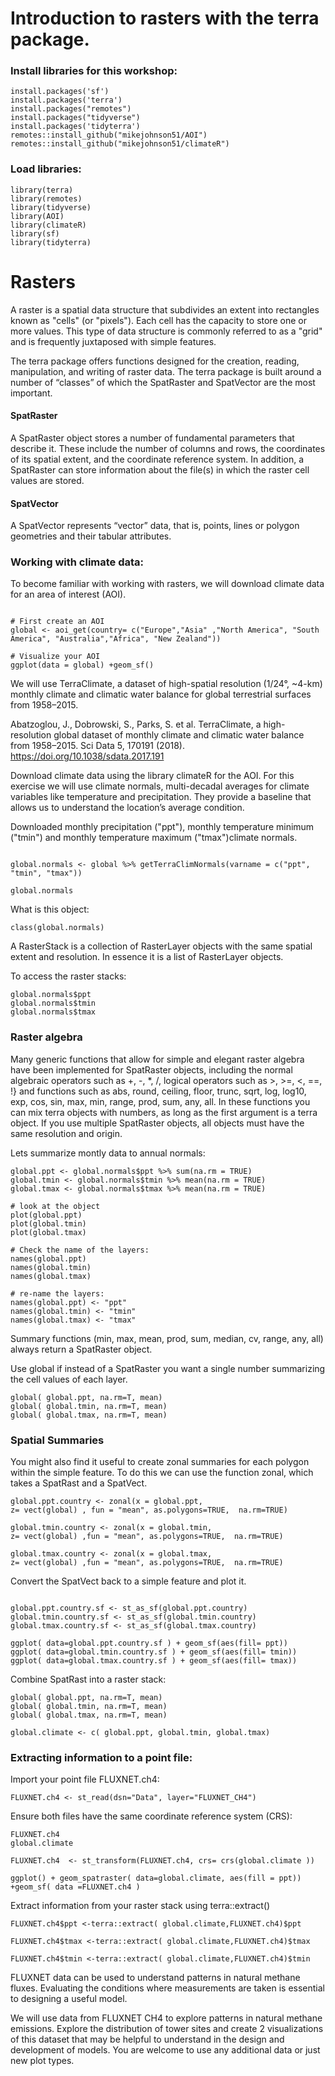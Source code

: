 # Introduction to rasters with the terra package.

### Install libraries for this workshop:
```{r, include=T}
install.packages('sf')
install.packages('terra')
install.packages("remotes")
install.packages("tidyverse")
install.packages('tidyterra')
remotes::install_github("mikejohnson51/AOI")
remotes::install_github("mikejohnson51/climateR")
```
### Load libraries:

```{r, include=T}
library(terra)
library(remotes)
library(tidyverse)
library(AOI)
library(climateR)
library(sf)
library(tidyterra)
```
# Rasters
A raster is a spatial data structure that subdivides an extent into rectangles known as "cells" (or "pixels"). Each cell has the capacity to store one or more values. This type of data structure is commonly referred to as a "grid" and is frequently juxtaposed with simple features.

The terra package offers functions designed for the creation, reading, manipulation, and writing of raster data. The terra package is built around a number of “classes” of which the SpatRaster and SpatVector are the most important.

#### SpatRaster
A SpatRaster object stores a number of fundamental parameters that describe it. These include the number of columns and rows, the coordinates of its spatial extent, and the coordinate reference system. In addition, a SpatRaster can store information about the file(s) in which the raster cell values are stored.

#### SpatVector
A SpatVector represents “vector” data, that is, points, lines or polygon geometries and their tabular attributes.

### Working with climate data:

To become familiar with working with rasters, we will download climate data for an area of interest (AOI). 
```{r, include=T}

# First create an AOI
global <- aoi_get(country= c("Europe","Asia" ,"North America", "South America", "Australia","Africa", "New Zealand"))

# Visualize your AOI
ggplot(data = global) +geom_sf()
```
We will use TerraClimate, a dataset of high-spatial resolution (1/24°, ~4-km) monthly climate and climatic water balance for global terrestrial surfaces from 1958–2015.

Abatzoglou, J., Dobrowski, S., Parks, S. et al. TerraClimate, a high-resolution global dataset of monthly climate and climatic water balance from 1958–2015. Sci Data 5, 170191 (2018). https://doi.org/10.1038/sdata.2017.191

Download climate data using the library climateR for the AOI. For this exercise we will use climate normals, multi-decadal averages for climate variables like temperature and precipitation. They provide a baseline that allows us to understand the location’s average condition.

Downloaded monthly precipitation ("ppt"), monthly temperature minimum ("tmin") and monthly temperature maximum ("tmax")climate normals.

```{r, include=T}

global.normals <- global %>% getTerraClimNormals(varname = c("ppt", "tmin", "tmax"))

global.normals
```
What is this object:
```{r, include=T}
class(global.normals)
```

A RasterStack is a collection of RasterLayer objects with the same spatial extent and resolution. In essence it is a list of RasterLayer objects.

To access the raster stacks:
```{r, include=T}
global.normals$ppt
global.normals$tmin
global.normals$tmax
```
### Raster algebra
Many generic functions that allow for simple and elegant raster algebra have been implemented for SpatRaster objects, including the normal algebraic operators such as +, -, *, /, logical operators such as >, >=, <, ==, !} and functions such as abs, round, ceiling, floor, trunc, sqrt, log, log10, exp, cos, sin, max, min, range, prod, sum, any, all. In these functions you can mix terra objects with numbers, as long as the first argument is a terra object. If you use multiple SpatRaster objects, all objects must have the same resolution and origin. 

Lets summarize montly data to annual normals: 

```{r, include=T}
global.ppt <- global.normals$ppt %>% sum(na.rm = TRUE)
global.tmin <- global.normals$tmin %>% mean(na.rm = TRUE)
global.tmax <- global.normals$tmax %>% mean(na.rm = TRUE)

# look at the object
plot(global.ppt)
plot(global.tmin)
plot(global.tmax)

# Check the name of the layers:
names(global.ppt)
names(global.tmin)
names(global.tmax)

# re-name the layers:
names(global.ppt) <- "ppt"
names(global.tmin) <- "tmin"
names(global.tmax) <- "tmax"

```
Summary functions (min, max, mean, prod, sum, median, cv, range, any, all) always return a SpatRaster object.

Use global if instead of a SpatRaster you want a single number summarizing the cell values of each layer.

```{r, include=T}
global( global.ppt, na.rm=T, mean)
global( global.tmin, na.rm=T, mean)
global( global.tmax, na.rm=T, mean)
```

### Spatial Summaries

You might also find it useful to create zonal summaries for each polygon within the simple feature. To do this we can use the function zonal, which takes a SpatRast and a SpatVect.

```{r, include=T}
global.ppt.country <- zonal(x = global.ppt, 
z= vect(global) , fun = "mean", as.polygons=TRUE,  na.rm=TRUE)

global.tmin.country <- zonal(x = global.tmin, 
z= vect(global) ,fun = "mean", as.polygons=TRUE,  na.rm=TRUE)

global.tmax.country <- zonal(x = global.tmax, 
z= vect(global) ,fun = "mean", as.polygons=TRUE,  na.rm=TRUE)

```
Convert the SpatVect back to a simple feature and plot it.

```{r, include=T}

global.ppt.country.sf <- st_as_sf(global.ppt.country)   
global.tmin.country.sf <- st_as_sf(global.tmin.country)  
global.tmax.country.sf <- st_as_sf(global.tmax.country)  

ggplot( data=global.ppt.country.sf ) + geom_sf(aes(fill= ppt))
ggplot( data=global.tmin.country.sf ) + geom_sf(aes(fill= tmin))
ggplot( data=global.tmax.country.sf ) + geom_sf(aes(fill= tmax))
```
Combine SpatRast into a raster stack:
```{r, include=T}
global( global.ppt, na.rm=T, mean)
global( global.tmin, na.rm=T, mean)
global( global.tmax, na.rm=T, mean)

global.climate <- c( global.ppt, global.tmin, global.tmax)
```
### Extracting information to a point file:

Import your point file FLUXNET.ch4:

```{r, include=T}
FLUXNET.ch4 <- st_read(dsn="Data", layer="FLUXNET_CH4")
```
Ensure both files have the same coordinate reference system (CRS):
```{r, include=T}
FLUXNET.ch4 
global.climate 

FLUXNET.ch4  <- st_transform(FLUXNET.ch4, crs= crs(global.climate ))

ggplot() + geom_spatraster( data=global.climate, aes(fill = ppt)) +geom_sf( data =FLUXNET.ch4 )
```
Extract information from your raster stack using terra::extract()

```{r, include=T}
FLUXNET.ch4$ppt <-terra::extract( global.climate,FLUXNET.ch4)$ppt

FLUXNET.ch4$tmax <-terra::extract( global.climate,FLUXNET.ch4)$tmax

FLUXNET.ch4$tmin <-terra::extract( global.climate,FLUXNET.ch4)$tmin 
```
FLUXNET data can be used to understand patterns in natural methane fluxes. Evaluating the conditions where measurements are taken is essential to designing a useful model. 

We will use data from FLUXNET CH4 to explore patterns in natural methane emissions. Explore the distribution of tower sites and create 2 visualizations of this dataset that may be helpful to understand in the design and development of models. You are welcome to use any additional data or just new plot types.

